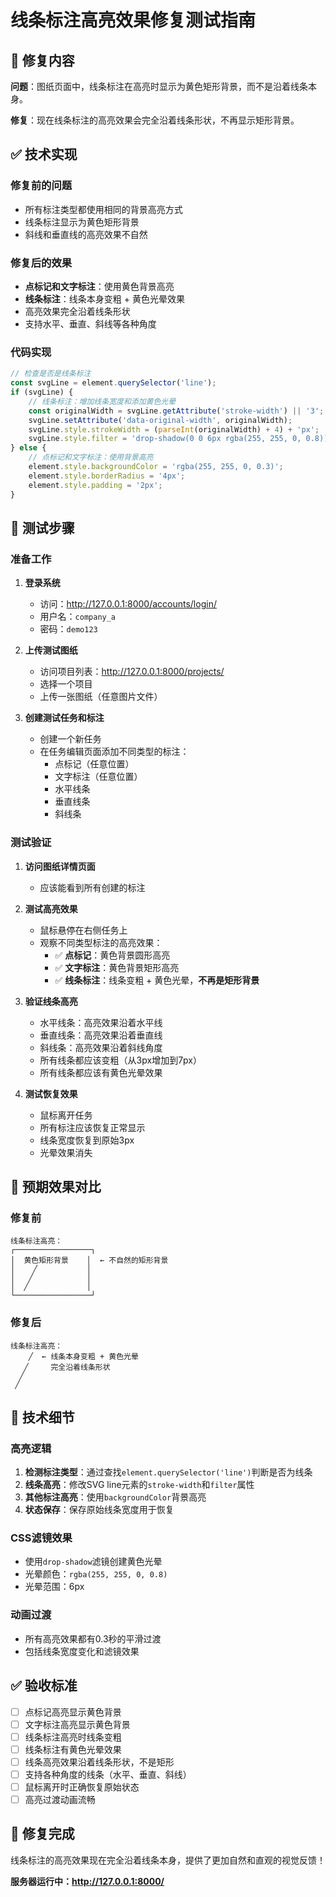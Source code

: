 # 线条标注高亮效果修复测试指南

## 🎯 修复内容

**问题**：图纸页面中，线条标注在高亮时显示为黄色矩形背景，而不是沿着线条本身。

**修复**：现在线条标注的高亮效果会完全沿着线条形状，不再显示矩形背景。

## ✅ 技术实现

### 修复前的问题
- 所有标注类型都使用相同的背景高亮方式
- 线条标注显示为黄色矩形背景
- 斜线和垂直线的高亮效果不自然

### 修复后的效果
- **点标记和文字标注**：使用黄色背景高亮
- **线条标注**：线条本身变粗 + 黄色光晕效果
- 高亮效果完全沿着线条形状
- 支持水平、垂直、斜线等各种角度

### 代码实现
```javascript
// 检查是否是线条标注
const svgLine = element.querySelector('line');
if (svgLine) {
    // 线条标注：增加线条宽度和添加黄色光晕
    const originalWidth = svgLine.getAttribute('stroke-width') || '3';
    svgLine.setAttribute('data-original-width', originalWidth);
    svgLine.style.strokeWidth = (parseInt(originalWidth) + 4) + 'px';
    svgLine.style.filter = 'drop-shadow(0 0 6px rgba(255, 255, 0, 0.8))';
} else {
    // 点标记和文字标注：使用背景高亮
    element.style.backgroundColor = 'rgba(255, 255, 0, 0.3)';
    element.style.borderRadius = '4px';
    element.style.padding = '2px';
}
```

## 🧪 测试步骤

### 准备工作
1. **登录系统**
   - 访问：http://127.0.0.1:8000/accounts/login/
   - 用户名：`company_a`
   - 密码：`demo123`

2. **上传测试图纸**
   - 访问项目列表：http://127.0.0.1:8000/projects/
   - 选择一个项目
   - 上传一张图纸（任意图片文件）

3. **创建测试任务和标注**
   - 创建一个新任务
   - 在任务编辑页面添加不同类型的标注：
     - 点标记（任意位置）
     - 文字标注（任意位置）
     - 水平线条
     - 垂直线条
     - 斜线条

### 测试验证
1. **访问图纸详情页面**
   - 应该能看到所有创建的标注

2. **测试高亮效果**
   - 鼠标悬停在右侧任务上
   - 观察不同类型标注的高亮效果：
     - ✅ **点标记**：黄色背景圆形高亮
     - ✅ **文字标注**：黄色背景矩形高亮
     - ✅ **线条标注**：线条变粗 + 黄色光晕，**不再是矩形背景**

3. **验证线条高亮**
   - 水平线条：高亮效果沿着水平线
   - 垂直线条：高亮效果沿着垂直线
   - 斜线条：高亮效果沿着斜线角度
   - 所有线条都应该变粗（从3px增加到7px）
   - 所有线条都应该有黄色光晕效果

4. **测试恢复效果**
   - 鼠标离开任务
   - 所有标注应该恢复正常显示
   - 线条宽度恢复到原始3px
   - 光晕效果消失

## 🎨 预期效果对比

### 修复前
```
线条标注高亮：
┌─────────────────┐
│  黄色矩形背景    │  ← 不自然的矩形背景
│    ╱           │
│   ╱            │
│  ╱             │
└─────────────────┘
```

### 修复后
```
线条标注高亮：
    ╱  ← 线条本身变粗 + 黄色光晕
   ╱     完全沿着线条形状
  ╱
 ╱
```

## 🔧 技术细节

### 高亮逻辑
1. **检测标注类型**：通过查找`element.querySelector('line')`判断是否为线条
2. **线条高亮**：修改SVG line元素的`stroke-width`和`filter`属性
3. **其他标注高亮**：使用`backgroundColor`背景高亮
4. **状态保存**：保存原始线条宽度用于恢复

### CSS滤镜效果
- 使用`drop-shadow`滤镜创建黄色光晕
- 光晕颜色：`rgba(255, 255, 0, 0.8)`
- 光晕范围：6px

### 动画过渡
- 所有高亮效果都有0.3秒的平滑过渡
- 包括线条宽度变化和滤镜效果

## ✅ 验收标准

- [ ] 点标记高亮显示黄色背景
- [ ] 文字标注高亮显示黄色背景
- [ ] 线条标注高亮时线条变粗
- [ ] 线条标注有黄色光晕效果
- [ ] 线条高亮效果沿着线条形状，不是矩形
- [ ] 支持各种角度的线条（水平、垂直、斜线）
- [ ] 鼠标离开时正确恢复原始状态
- [ ] 高亮过渡动画流畅

## 🎉 修复完成

线条标注的高亮效果现在完全沿着线条本身，提供了更加自然和直观的视觉反馈！

**服务器运行中：http://127.0.0.1:8000/**

